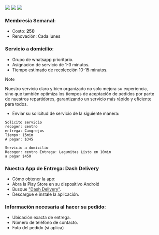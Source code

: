 ![](https://img.shields.io/badge/Membresia%20para%20restaurantes%20-%20servicio%20a%20domicilio-red) 
![](https://img.shields.io/badge/Play%20Store%20-%20Dash%20Delivery-green) 
![](https://img.shields.io/badge/Versi%C3%B3n-2.1-brown
)

### Membresia Semanal:
- Costo: **250**
- Renovación: Cada lunes


### Servicio a domicilio:
- Grupo de whatsapp prioritario. 
- Asignacion de servicio de 1-3 minutos. 
- Tiempo estimado de recolección 10-15 minutos.

> [!NOTE]
> Nuestro servicio claro y bien organizado no solo mejora su experiencia, sino que también optimiza los tiempos de aceptación de pedidos por parte de nuestros repartidores, garantizando un servicio más rápido y eficiente para todos.

- Enviar su solicitud de servicio de la siguiente manera:
```
Solicito servicio
recoger: centro
entrega: Cangrejos
Tiempo: 15min
A pagar: $345

Servicio a domicilio
Recoger: centro Entrega: Lagunitas Listo en 10min
a pagar $450
```

### Nuestra App de Entrega: Dash Delivery
- Cómo obtener la app:
- Abra la Play Store en su dispositivo Android
- Busque ["Dash Delivery"](https://play.google.com/store/apps/details?id=com.nabiaa.dashdelivery).
- Descargue e instale la aplicación.<br>

### Información necesaria al hacer su pedido:
- Ubicación exacta de entrega. 
- Número de teléfono de contacto.
- Foto del pedido (si aplica)
<br>

